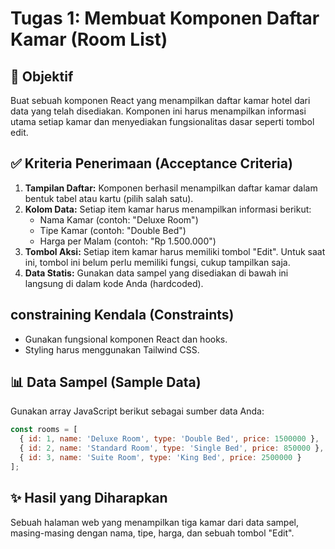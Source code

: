 # Tugas 1: Membuat Komponen Daftar Kamar (Room List)

## 🎯 Objektif

Buat sebuah komponen React yang menampilkan daftar kamar hotel dari data yang telah disediakan. Komponen ini harus menampilkan informasi utama setiap kamar dan menyediakan fungsionalitas dasar seperti tombol edit.

## ✅ Kriteria Penerimaan (Acceptance Criteria)

1.  **Tampilan Daftar:** Komponen berhasil menampilkan daftar kamar dalam bentuk tabel atau kartu (pilih salah satu).
2.  **Kolom Data:** Setiap item kamar harus menampilkan informasi berikut:
    *   Nama Kamar (contoh: "Deluxe Room")
    *   Tipe Kamar (contoh: "Double Bed")
    *   Harga per Malam (contoh: "Rp 1.500.000")
3.  **Tombol Aksi:** Setiap item kamar harus memiliki tombol "Edit". Untuk saat ini, tombol ini belum perlu memiliki fungsi, cukup tampilkan saja.
4.  **Data Statis:** Gunakan data sampel yang disediakan di bawah ini langsung di dalam kode Anda (hardcoded).

##  constraining Kendala (Constraints)

*   Gunakan fungsional komponen React dan hooks.
*   Styling harus menggunakan Tailwind CSS.

## 📊 Data Sampel (Sample Data)

Gunakan array JavaScript berikut sebagai sumber data Anda:

```javascript
const rooms = [
  { id: 1, name: 'Deluxe Room', type: 'Double Bed', price: 1500000 },
  { id: 2, name: 'Standard Room', type: 'Single Bed', price: 850000 },
  { id: 3, name: 'Suite Room', type: 'King Bed', price: 2500000 }
];
```

## ✨ Hasil yang Diharapkan

Sebuah halaman web yang menampilkan tiga kamar dari data sampel, masing-masing dengan nama, tipe, harga, dan sebuah tombol "Edit".